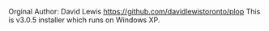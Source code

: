 Orginal Author: David Lewis https://github.com/davidlewistoronto/plop
This is v3.0.5 installer which runs on Windows XP.

